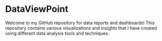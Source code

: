 # DataViewPoint
Welcome to my GitHub repository for data reports and dashboards! This repository contains various visualizations and insights that I have created using different data analysis tools and techniques.
